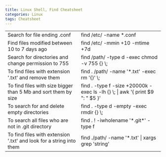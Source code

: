 ```yaml
---
title: Linux Shell, Find Cheatsheet
categories: Linux
tags: Cheatsheet
---
```


<table>
  <tr>
    <td>Search for file ending .conf</td>
    <td>find /etc/ -name *.conf</td>
  </tr>
  <tr>
    <td>Find files modified between 10 to 7 days ago</td>
    <td>find /etc/ -mmin +10 -mtime +7d</td>
  </tr>
  <tr>
    <td>Search for directories and change permission to 755</td>
    <td>find /path/ -type d -exec chmod -v 755 {} \;</td>
  </tr>
  <tr>
    <td>To find files with extension '.txt' and remove them</td>
    <td>find . /path/ -name '*.txt' -exec rm '{}' \;</td>
  </tr>
  <tr>
    <td>To find files with size bigger than 5 Mb and sort them by size</td>
    <td>find . -type f -size +20000k -exec ls -lh {} \; | awk '{ print $9 ": " $5 }'</td>
  </tr>
  <tr>
    <td>To search for and delete empty directories</td>
    <td>find . -type d -empty -exec rmdir {} \;</td>
  </tr>
  <tr>
    <td>To search all files who are not in .git directory</td>
    <td>find . ! -iwholename '*.git*' -type f</td>
  </tr>
  <tr>
    <td>To find files with extension '.txt' and look for a string into them</td>
    <td>find ./path/ -name '*.txt' | xargs grep 'string'</td>
  </tr>
</table>
